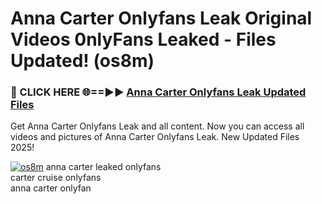 # Anna Carter Onlyfans Leak Original Videos 0nlyFans Leaked - Files Updated! (os8m)

<h3>🔴 CLICK HERE 🌐==►► <a href="https://tinyurl.com/x26r9saj" rel="nofollow">Anna Carter Onlyfans Leak Updated Files</a></h3>

Get Anna Carter Onlyfans Leak and all content. Now you can access all videos and pictures of Anna Carter Onlyfans Leak. New Updated Files 2025!

[![os8m](https://i.imgur.com/LkgZPqh.gif)](https://tinyurl.com/x26r9saj)
anna carter leaked onlyfans<br>
carter cruise onlyfans<br>
anna carter onlyfan